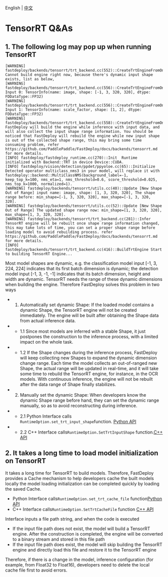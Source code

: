 English | [中文](../../cn/faq/tensorrt_tricks.md)

# TensorRT Q&As

## 1. The following log may pop up when running TensorRT 
```
[WARNING] fastdeploy/backends/tensorrt/trt_backend.cc(552)::CreateTrtEngineFromOnnx	Cannot build engine right now, because there's dynamic input shape exists, list as below,
[WARNING] fastdeploy/backends/tensorrt/trt_backend.cc(556)::CreateTrtEngineFromOnnx	Input 0: TensorInfo(name: image, shape: [-1, 3, 320, 320], dtype: FDDataType::FP32)
[WARNING] fastdeploy/backends/tensorrt/trt_backend.cc(556)::CreateTrtEngineFromOnnx	Input 1: TensorInfo(name: scale_factor, shape: [1, 2], dtype: FDDataType::FP32)
[WARNING] fastdeploy/backends/tensorrt/trt_backend.cc(558)::CreateTrtEngineFromOnnx	FastDeploy will build the engine while inference with input data, and will also collect the input shape range information. You should be noticed that FastDeploy will rebuild the engine while new input shape is out of the collected shape range, this may bring some time consuming problem, refer https://github.com/PaddlePaddle/FastDeploy/docs/backends/tensorrt.md for more details.
[INFO] fastdeploy/fastdeploy_runtime.cc(270)::Init	Runtime initialized with Backend::TRT in device Device::CUDA.
[INFO] fastdeploy/vision/detection/ppdet/ppyoloe.cc(65)::Initialize	Detected operator multiclass_nms3 in your model, will replace it with fastdeploy::backend::MultiClassNMS(background_label=-1, keep_top_k=100, nms_eta=1, nms_threshold=0.6, score_threshold=0.025, nms_top_k=1000, normalized=1).
[WARNING] fastdeploy/backends/tensorrt/utils.cc(40)::Update	[New Shape Out of Range] input name: image, shape: [1, 3, 320, 320], The shape range before: min_shape=[-1, 3, 320, 320], max_shape=[-1, 3, 320, 320].
[WARNING] fastdeploy/backends/tensorrt/utils.cc(52)::Update	[New Shape Out of Range] The updated shape range now: min_shape=[1, 3, 320, 320], max_shape=[1, 3, 320, 320].
[WARNING] fastdeploy/backends/tensorrt/trt_backend.cc(281)::Infer	TensorRT engine will be rebuilt once shape range information changed, this may take lots of time, you can set a proper shape range before loading model to avoid rebuilding process. refer https://github.com/PaddlePaddle/FastDeploy/docs/backends/tensorrt.md for more details.
[INFO] fastdeploy/backends/tensorrt/trt_backend.cc(416)::BuildTrtEngine	Start to building TensorRT Engine...
```

Most model shapes are dynamic, e.g. the classification model input [-1, 3, 224, 224] indicates that its first batch dimension is dynamic; the detection model input [-1, 3, -1, -1] indicates that its batch dimension, height and width are dynamic. TensorRT needs the range of these dynamic dimensions when building the engine. Therefore FastDeploy solves this problem in two ways

- 1. Automatically set dynamic Shape: If the loaded model contains a dynamic Shape, the TensorRT engine will not be created immediately. The engine will be built after obtaining the Shape data from actual inference data.
- - 1.1 Since most models are inferred with a stable Shape, it just postpones the construction to the inference process, with a limited impact on the whole task.
- - 1.2 If the Shape changes during the inference process, FastDeploy will keep collecting new Shapes to expand the dynamic dimension change range. Each time the model collects an out-of-ranged new Shape, the actual range will be updated in real-time, and it will take some time to rebuild the TensorRT engine, for instance, in the OCR models. With continuous inference, the engine will not be rebuilt after the data range of Shape finally stabilizes. 
- 2. Manually set the dynamic Shape: When developers know the dynamic Shape range before hand, they can set the dynamic range manually, so as to avoid reconstructing during inference.
- - 2.1 Python Interface calls `RuntimeOption.set_trt_input_shape`function. [Python API](https://baidu-paddle.github.io/fastdeploy-api/python/html)
- - 2.2 C++ Interface calls`RuntimeOption.SetTrtInputShape` function.[C++ API](https://baidu-paddle.github.io/fastdeploy-api/cpp/html)


## 2. It takes a long time to load model initialization on TensorRT

It takes a long time for TensorRT to build models. Therefore, FastDeploy provides a Cache mechanism to help developers cache the built models locally the model loading initialization can be completed quickly by loading the saved Cache.

- Python Interface calls`RuntimeOption.set_trt_cache_file` function[Python API](https://baidu-paddle.github.io/fastdeploy-api/python/html)
- C++ Interface calls`RuntimeOption.SetTrtCacheFile` function [C++ API](https://baidu-paddle.github.io/fastdeploy-api/cpp/html)

Interface inputs a file path string, and when the code is executed 

- If the input file path does not exist, the model will build a TensorRT engine. After the construction is completed, the engine will be converted to a binary stream and stored in this file path
- If the input file path does exist, the model will skip building the TensorRT engine and directly load this file and restore it to the TensorRT engine

Therefore, if there is a change in the model, inference configuration (for example, from Float32 to Float16), developers need to delete the local cache file first to avoid errors.


